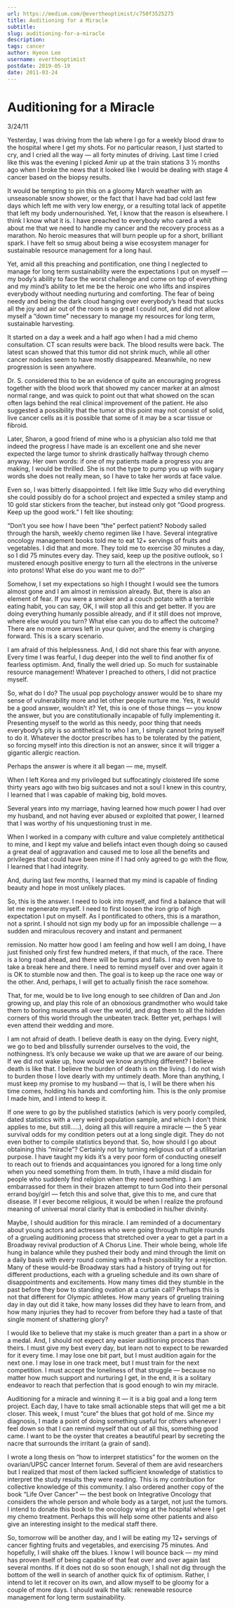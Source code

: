 ```yaml
---
url: https://medium.com/@evertheoptimist/c750f3525275
title: Auditioning for a Miracle
subtitle: 
slug: auditioning-for-a-miracle
description: 
tags: cancer
author: Hyeon Lee
username: evertheoptimist
postdate: 2019-05-19
date: 2011-03-24
---
```


# Auditioning for a Miracle

3/24/11

Yesterday, I was driving from the lab where I go for a weekly blood draw to the hospital where I get my shots. For no particular reason, I just started to cry, and I cried all the way — all forty minutes of driving. Last time I cried like this was the evening I picked Amir up at the train stations 3 ½ months ago when I broke the news that it looked like I would be dealing with stage 4 cancer based on the biopsy results.

It would be tempting to pin this on a gloomy March weather with an unseasonable snow shower, or the fact that I have had bad cold last few days which left me with very low energy, or a resulting total lack of appetite that left my body undernourished. Yet, I know that the reason is elsewhere. I think I know what it is. I have preached to everybody who cared a whit about me that we need to handle my cancer and the recovery process as a marathon. No heroic measures that will burn people up for a short, brilliant spark. I have felt so smug about being a wise ecosystem manager for sustainable resource management for a long haul.

Yet, amid all this preaching and pontification, one thing I neglected to manage for long term sustainability were the expectations I put on myself — my body’s ability to face the worst challenge and come on top of everything and my mind’s ability to let me be the heroic one who lifts and inspires everybody without needing nurturing and comforting. The fear of being needy and being the dark cloud hanging over everybody’s head that sucks all the joy and air out of the room is so great I could not, and did not allow myself a “down time” necessary to manage my resources for long term, sustainable harvesting.

It started on a day a week and a half ago when I had a mid chemo consultation. CT scan results were back. The blood results were back. The latest scan showed that this tumor did not shrink much, while all other cancer nodules seem to have mostly disappeared. Meanwhile, no new progression is seen anywhere.

Dr. S. considered this to be an evidence of quite an encouraging progress together with the blood work that showed my cancer marker at an almost normal range, and was quick to point out that what showed on the scan often lags behind the real clinical improvement of the patient. He also suggested a possibility that the tumor at this point may not consist of solid, live cancer cells as it is possible that some of it may be a scar tissue or fibroid.

Later, Sharon, a good friend of mine who is a physician also told me that indeed the progress I have made is an excellent one and she never expected the large tumor to shrink drastically halfway through chemo anyway. Her own words: if one of my patients made a progress you are making, I would be thrilled. She is not the type to pump you up with sugary words she does not really mean, so I have to take her words at face value.

Even so, I was bitterly disappointed. I felt like little Suzy who did everything she could possibly do for a school project and expected a smiley stamp and 10 gold star stickers from the teacher, but instead only got “Good progress. Keep up the good work.” I felt like shouting:

“Don’t you see how I have been “the” perfect patient? Nobody sailed through the harsh, weekly chemo regimen like I have. Several integrative oncology management books told me to eat 12+ servings of fruits and vegetables. I did that and more. They told me to exercise 30 minutes a day, so I did 75 minutes every day. They said, keep up the positive outlook, so I mustered enough positive energy to turn all the electrons in the universe into protons! What else do you want me to do?”

Somehow, I set my expectations so high I thought I would see the tumors almost gone and I am almost in remission already. But, there is also an element of fear. If you were a smoker and a couch potato with a terrible eating habit, you can say, OK, I will stop all this and get better. If you are doing everything humanly possible already, and if it still does not improve, where else would you turn? What else can you do to affect the outcome? There are no more arrows left in your quiver, and the enemy is charging forward. This is a scary scenario.

I am afraid of this helplessness. And, I did not share this fear with anyone. Every time I was fearful, I dug deeper into the well to find another fix of fearless optimism. And, finally the well dried up. So much for sustainable resource management! Whatever I preached to others, I did not practice myself.

So, what do I do? The usual pop psychology answer would be to share my sense of vulnerability more and let other people nurture me. Yes, it would be a good answer, wouldn’t it? Yet, this is one of those things — you know the answer, but you are constitutionally incapable of fully implementing it. Presenting myself to the world as this needy, poor thing that needs everybody’s pity is so antithetical to who I am, I simply cannot bring myself to do it. Whatever the doctor prescribes has to be tolerated by the patient, so forcing myself into this direction is not an answer, since it will trigger a gigantic allergic reaction.

Perhaps the answer is where it all began — me, myself.

When I left Korea and my privileged but suffocatingly cloistered life some thirty years ago with two big suitcases and not a soul I knew in this country, I learned that I was capable of making big, bold moves.

Several years into my marriage, having learned how much power I had over my husband, and not having ever abused or exploited that power, I learned that I was worthy of his unquestioning trust in me.

When I worked in a company with culture and value completely antithetical to mine, and I kept my value and beliefs intact even though doing so caused a great deal of aggravation and caused me to lose all the benefits and privileges that could have been mine if I had only agreed to go with the flow, I learned that I had integrity.

And, during last few months, I learned that my mind is capable of finding beauty and hope in most unlikely places.

So, this is the answer. I need to look into myself, and find a balance that will let me regenerate myself. I need to first loosen the iron grip of high expectation I put on myself. As I pontificated to others, this is a marathon, not a sprint. I should not sign my body up for an impossible challenge — a sudden and miraculous recovery and instant and permanent

remission. No matter how good I am feeling and how well I am doing, I have just finished only first few hundred meters, if that much, of the race. There is a long road ahead, and there will be bumps and falls. I may even have to take a break here and there. I need to remind myself over and over again it is OK to stumble now and then. The goal is to keep up the race one way or the other. And, perhaps, I will get to actually finish the race somehow.

That, for me, would be to live long enough to see children of Dan and Jon growing up, and play this role of an obnoxious grandmother who would take them to boring museums all over the world, and drag them to all the hidden corners of this world through the unbeaten track. Better yet, perhaps I will even attend their wedding and more.

I am not afraid of death. I believe death is easy on the dying. Every night, we go to bed and blissfully surrender ourselves to the void, the nothingness. It’s only because we wake up that we are aware of our being. If we did not wake up, how would we know anything different? I believe death is like that. I believe the burden of death is on the living. I do not wish to burden those I love dearly with my untimely death. More than anything, I must keep my promise to my husband — that is, I will be there when his time comes, holding his hands and comforting him. This is the only promise I made him, and I intend to keep it.

If one were to go by the published statistics (which is very poorly compiled, dated statistics with a very weird population sample, and which I don’t think applies to me, but still…..), doing all this will require a miracle — the 5 year survival odds for my condition peters out at a long single digit. They do not even bother to compile statistics beyond that. So, how should I go about obtaining this “miracle”? Certainly not by turning religious out of a utilitarian purpose. I have taught my kids it’s a very poor form of conducting oneself to reach out to friends and acquaintances you ignored for a long time only when you need something from them. In truth, I have a mild disdain for people who suddenly find religion when they need something. I am embarrassed for them in their brazen attempt to turn God into their personal errand boy/girl — fetch this and solve that, give this to me, and cure that disease. If I ever become religious, it would be when I realize the profound meaning of universal moral clarity that is embodied in his/her divinity.

Maybe, I should audition for this miracle. I am reminded of a documentary about young actors and actresses who were going through multiple rounds of a grueling auditioning process that stretched over a year to get a part in a Broadway revival production of A Chorus Line. Their whole being, whole life hung in balance while they pushed their body and mind through the limit on a daily basis with every round coming with a fresh possibility for a rejection. Many of these would-be Broadway stars had a history of trying out for different productions, each with a grueling schedule and its own share of disappointments and excitements. How many times did they stumble in the past before they bow to standing ovation at a curtain call? Perhaps this is not that different for Olympic athletes. How many years of grueling training day in day out did it take, how many losses did they have to learn from, and how many injuries they had to recover from before they had a taste of that single moment of shattering glory?

I would like to believe that my stake is much greater than a part in a show or a medal. And, I should not expect any easier auditioning process than theirs. I must give my best every day, but learn not to expect to be rewarded for it every time. I may lose one bit part, but I must audition again for the next one. I may lose in one track meet, but I must train for the next competition. I must accept the loneliness of that struggle — because no matter how much support and nurturing I get, in the end, it is a solitary endeavor to reach that perfection that is good enough to win my miracle.

Auditioning for a miracle and winning it — it is a big goal and a long term project. Each day, I have to take small actionable steps that will get me a bit closer. This week, I must “cure” the blues that got hold of me. Since my diagnosis, I made a point of doing something useful for others whenever I feel down so that I can remind myself that out of all this, something good came. I want to be the oyster that creates a beautiful pearl by secreting the nacre that surrounds the irritant (a grain of sand).

I wrote a long thesis on “how to interpret statistics” for the women on the ovarian/UPSC cancer Internet forum. Several of them are avid researchers but I realized that most of them lacked sufficient knowledge of statistics to interpret the study results they were reading. This is my contribution for collective knowledge of this community. I also ordered another copy of the book “Life Over Cancer” — the best book on Integrative Oncology that considers the whole person and whole body as a target, not just the tumors. I intend to donate this book to the oncology wing at the hospital where I get my chemo treatment. Perhaps this will help some other patients and also give an interesting insight to the medical staff there.

So, tomorrow will be another day, and I will be eating my 12+ servings of cancer fighting fruits and vegetables, and exercising 75 minutes. And hopefully, I will shake off the blues. I know I will bounce back — my mind has proven itself of being capable of that feat over and over again last several months. If it does not do so soon enough, I shall not dig through the bottom of the well in search of another quick fix of optimism. Rather, I intend to let it recover on its own, and allow myself to be gloomy for a couple of more days. I should walk the talk: renewable resource management for long term sustainability.
